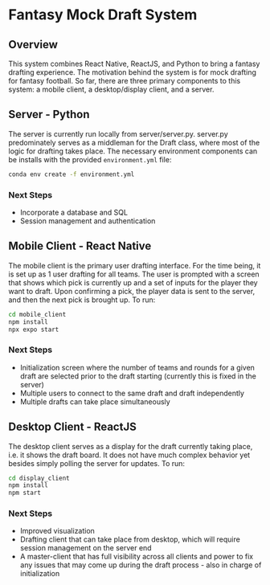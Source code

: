 # Fantasy Mock Draft System
## Overview
This system combines React Native, ReactJS, and Python to bring a fantasy drafting experience. The motivation behind the system is for mock drafting for fantasy football. So far, there are three primary components to this system: a mobile client, a desktop/display client, and a server.
## Server - Python
The server is currently run locally from server/server.py. server.py predominately serves as a middleman for the Draft class, where most of the logic for drafting takes place. The necessary environment components can be installs with the provided `environment.yml` file:
```bash
conda env create -f environment.yml
```
### Next Steps
- Incorporate a database and SQL 
- Session management and authentication
## Mobile Client - React Native
The mobile client is the primary user drafting interface. For the time being, it is set up as 1 user drafting for all teams. The user is prompted with a screen that shows which pick is currently up and a set of inputs for the player they want to draft. Upon confirming a pick, the player data is sent to the server, and then the next pick is brought up.
To run:
```bash
cd mobile_client
npm install
npx expo start
```
### Next Steps
- Initialization screen where the number of teams and rounds for a given draft are selected prior to the draft starting (currently this is fixed in the server)
- Multiple users to connect to the same draft and draft independently
- Multiple drafts can take place simultaneously
## Desktop Client - ReactJS
The desktop client serves as a display for the draft currently taking place, i.e. it shows the draft board. It does not have much complex behavior yet besides simply polling the server for updates.
To run:
```bash
cd display_client
npm install
npm start
```
### Next Steps
- Improved visualization
- Drafting client that can take place from desktop, which will require session management on the server end
- A master-client that has full visibility across all clients and power to fix any issues that may come up during the draft process - also in charge of initialization